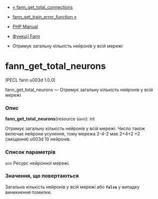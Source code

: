 - [«
fann_get_total_connections](function.fann-get-total-connections.md)
- [fann_get_train_error_function
»](function.fann-get-train-error-function.md)

- [PHP Manual](index.md)
- [Функції Fann](ref.fann.md)
- Отримує загальну кількість нейронів у всій мережі

# fann_get_total_neurons

(PECL fann u003d 1.0.0)

fann_get_total_neurons — Отримує загальну кількість нейронів у всій мережі

### Опис

**fann_get_total_neurons**(resource `$ann`): int

Отримує загальну кількість нейронів у всій мережі. Число також включає
нейрони усунення, тому мережа 2-4-2 має 2+4+2 +2 (зміщення) u003d 10
нейронів.

### Список параметрів

`ann`
Ресурс нейронної мережі.

### Значення, що повертаються

Загальна кількість нейронів у всій мережі або **`false`** у випадку
виникнення помилки.
